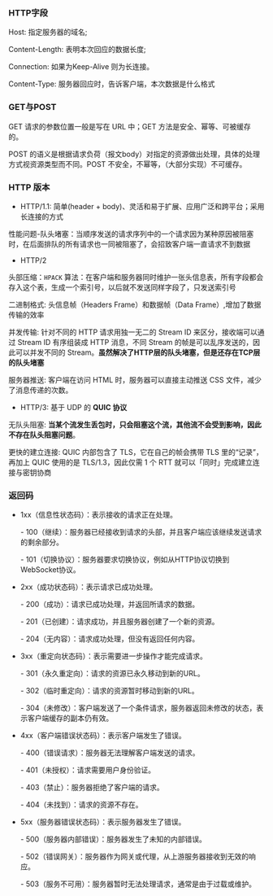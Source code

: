 

### HTTP字段

Host: 指定服务器的域名; 

Content-Length: 表明本次回应的数据长度; 

Connection: 如果为Keep-Alive 则为长连接。

Content-Type: 服务器回应时，告诉客户端，本次数据是什么格式

### GET与POST

GET 请求的参数位置一般是写在 URL 中；GET 方法是安全、幂等、可被缓存的。

POST 的语义是根据请求负荷（报文body）对指定的资源做出处理，具体的处理方式视资源类型而不同。POST 不安全，不幂等，（大部分实现）不可缓存。

### HTTP 版本

* HTTP/1.1: 简单(header + body)、灵活和易于扩展、应用广泛和跨平台；采用长连接的方式

性能问题-队头堵塞：当顺序发送的请求序列中的一个请求因为某种原因被阻塞时，在后面排队的所有请求也一同被阻塞了，会招致客户端一直请求不到数据

* HTTP/2

头部压缩：`HPACK` 算法：在客户端和服务器同时维护一张头信息表，所有字段都会存入这个表，生成一个索引号，以后就不发送同样字段了，只发送索引号

二进制格式: 头信息帧（Headers Frame）和数据帧（Data Frame）,增加了数据传输的效率

并发传输: 针对不同的 HTTP 请求用独一无二的 Stream ID 来区分，接收端可以通过 Stream ID 有序组装成 HTTP 消息，不同 Stream 的帧是可以乱序发送的，因此可以并发不同的 Stream。**虽然解决了HTTP层的队头堵塞，但是还存在TCP层的队头堵塞**

服务器推送: 客户端在访问 HTML 时，服务器可以直接主动推送 CSS 文件，减少了消息传递的次数。

* HTTP/3: 基于 UDP 的 **QUIC 协议**

无队头阻塞: **当某个流发生丢包时，只会阻塞这个流，其他流不会受到影响，因此不存在队头阻塞问题**。

更快的建立连接: QUIC 内部包含了 TLS，它在自己的帧会携带 TLS 里的“记录”，再加上 QUIC 使用的是 TLS/1.3，因此仅需 1 个 RTT 就可以「同时」完成建立连接与密钥协商





### 返回码

* 1xx（信息性状态码）：表示接收的请求正在处理。

  \- 100（继续）：服务器已经接收到请求的头部，并且客户端应该继续发送请求的剩余部分。

  \- 101（切换协议）：服务器要求切换协议，例如从HTTP协议切换到WebSocket协议。

* 2xx（成功状态码）：表示请求已成功处理。

  \- 200（成功）：请求已成功处理，并返回所请求的数据。

  \- 201（已创建）：请求成功，并且服务器创建了一个新的资源。

  \- 204（无内容）：请求成功处理，但没有返回任何内容。

* 3xx（重定向状态码）：表示需要进一步操作才能完成请求。

  \- 301（永久重定向）：请求的资源已永久移动到新的URL。

  \- 302（临时重定向）：请求的资源暂时移动到新的URL。

  \- 304（未修改）：客户端发送了一个条件请求，服务器返回未修改的状态，表示客户端缓存的副本仍有效。

* 4xx（客户端错误状态码）：表示客户端发生了错误。

  \- 400（错误请求）：服务器无法理解客户端发送的请求。

  \- 401（未授权）：请求需要用户身份验证。

  \- 403（禁止）：服务器拒绝了客户端的请求。

  \- 404（未找到）：请求的资源不存在。

* 5xx（服务器错误状态码）：表示服务器发生了错误。

  \- 500（服务器内部错误）：服务器发生了未知的内部错误。

  \- 502（错误网关）：服务器作为网关或代理，从上游服务器接收到无效的响应。

  \- 503（服务不可用）：服务器暂时无法处理请求，通常是由于过载或维护。